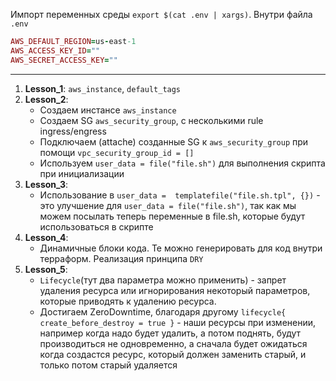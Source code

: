 Импорт переменных среды `export $(cat .env | xargs)`.
Внутри файла `.env`
```ruby
AWS_DEFAULT_REGION=us-east-1
AWS_ACCESS_KEY_ID=""
AWS_SECRET_ACCESS_KEY=""
```
---
1) **Lesson_1**: `aws_instance`, `default_tags`
2) **Lesson_2**: 
    - Создаем инстансе `aws_instance`
    - Создаем SG `aws_security_group`, с несколькими rule ingress/engress
    - Подключаем (attache) созданные SG к `aws_security_group` при помощи `vpc_security_group_id = []`
    - Используем `user_data = file("file.sh")` для выполнения скрипта при инициализации
3) **Lesson_3**:
    - Использование в `user_data =  templatefile("file.sh.tpl", {})` - это улучшение для `user_data = file("file.sh")`, так как мы можем посылать
    теперь переменные в file.sh, которые будут использоваться в скрипте
4) **Lesson_4**:
    - Динамичные блоки кода. Те можно генерировать для код внутри терраформ. Реализация принципа `DRY`
5) **Lesson_5**:
    - `Lifecycle`(тут два параметра можно применить) - запрет удаления ресурса или игнорирования некоторый параметров, которые приводять к удалению ресурса.
    - Достигаем ZeroDowntime, благодаря другому `lifecycle{ create_before_destroy = true }` - наши ресурсы при изменении, например когда надо будет удалить, а потом поднять, будут производиться не одновременно, а сначала будет ожидаться когда создастся ресурс, который должен заменить старый, и только потом старый удаляется